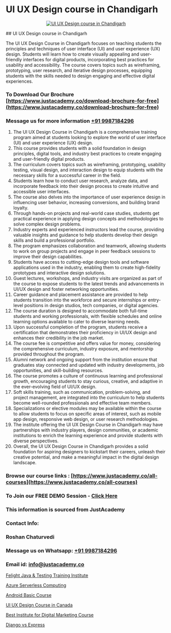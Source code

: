 # UI UX Design course in Chandigarh

<p align="center">
  <a href="https://justacademy.co/all-courses">
    <img src="https://i.ibb.co/P5KtSQ2/ui-ux.png" alt="UI UX Design course in Chandigarh">
  </a>
</p>
## UI UX Design course in Chandigarh

The UI UX Design Course in Chandigarh focuses on teaching students the principles and techniques of user interface (UI) and user experience (UX) design. Students will learn how to create visually appealing and user-friendly interfaces for digital products, incorporating best practices for usability and accessibility. The course covers topics such as wireframing, prototyping, user research, and iterative design processes, equipping students with the skills needed to design engaging and effective digital experiences.
### To Download Our Brochure [https://www.justacademy.co/download-brochure-for-free](https://www.justacademy.co/download-brochure-for-free)
### Message us for more information [+91 9987184296](https://api.whatsapp.com/send?phone=919987184296)
1) The UI UX Design Course in Chandigarh is a comprehensive training program aimed at students looking to explore the world of user interface (UI) and user experience (UX) design.
2) This course provides students with a solid foundation in design principles, digital tools, and industry best practices to create engaging and user-friendly digital products.
3) The curriculum covers topics such as wireframing, prototyping, usability testing, visual design, and interaction design to equip students with the necessary skills for a successful career in the field.
4) Students learn how to conduct user research, analyze data, and incorporate feedback into their design process to create intuitive and accessible user interfaces.
5) The course also delves into the importance of user experience design in influencing user behavior, increasing conversions, and building brand loyalty.
6) Through hands-on projects and real-world case studies, students get practical experience in applying design concepts and methodologies to solve complex design problems.
7) Industry experts and experienced instructors lead the course, providing valuable insights and guidance to help students develop their design skills and build a professional portfolio.
8) The program emphasizes collaboration and teamwork, allowing students to work on group projects and engage in peer feedback sessions to improve their design capabilities.
9) Students have access to cutting-edge design tools and software applications used in the industry, enabling them to create high-fidelity prototypes and interactive design solutions.
10) Guest lectures, workshops, and industry visits are organized as part of the course to expose students to the latest trends and advancements in UI/UX design and foster networking opportunities.
11) Career guidance and placement assistance are provided to help students transition into the workforce and secure internships or entry-level positions in design studios, tech companies, or digital agencies.
12) The course duration is designed to accommodate both full-time students and working professionals, with flexible schedules and online learning options available to cater to diverse learning needs.
13) Upon successful completion of the program, students receive a certification that demonstrates their proficiency in UI/UX design and enhances their credibility in the job market.
14) The course fee is competitive and offers value for money, considering the comprehensive curriculum, industry exposure, and mentorship provided throughout the program.
15) Alumni network and ongoing support from the institution ensure that graduates stay connected and updated with industry developments, job opportunities, and skill-building resources.
16) The course promotes a culture of continuous learning and professional growth, encouraging students to stay curious, creative, and adaptive in the ever-evolving field of UI/UX design.
17) Soft skills training, such as communication, problem-solving, and project management, are integrated into the curriculum to help students become well-rounded professionals and effective team members.
18) Specializations or elective modules may be available within the course to allow students to focus on specific areas of interest, such as mobile app design, responsive web design, or user research methodologies.
19) The institute offering the UI UX Design Course in Chandigarh may have partnerships with industry players, design communities, or academic institutions to enrich the learning experience and provide students with diverse perspectives.
20) Overall, the UI UX Design Course in Chandigarh provides a solid foundation for aspiring designers to kickstart their careers, unleash their creative potential, and make a meaningful impact in the digital design landscape.

### Browse our course links : [https://www.justacademy.co/all-courses](https://www.justacademy.co/all-courses) 
### To Join our FREE DEMO Session - [Click Here](https://www.justacademy.co/register-for-course-demo)


### This information is sourced from JustAcademy
### Contact Info:
### Roshan Chaturvedi
### Message us on Whatsapp: [+91 9987184296](https://api.whatsapp.com/send?phone=919987184296)
### Email id: [info@justacademy.co](mailto:info@justacademy.co)
                
[Felight Java & Testing Training Institute](https://www.linkedin.com/pulse/felight-java-testing-training-institute-justacademy-boston-mpq3e?trackingId=D4%2Fb7xsXrIxohNzs%2Bp5XhQ%3D%3D&lipi=urn%3Ali%3Apage%3Ad_flagship3_company_admin%3ByHVlcoLQTcuBfUU9SYITnA%3D%3D)

[Azure Serverless Computing](https://www.linkedin.com/pulse/azure-serverless-computing-justacademy-bay-area-nnojc?trackingId=5A3M0M9j%2BTgwRBtonstz7g%3D%3D&lipi=urn%3Ali%3Apage%3Ad_flagship3_company_admin%3BrsnEP2CeSl%2BKYnaEx50m1g%3D%3D)

[Android Basic Course](https://medium.com/@akanshapatil/android-basic-course-23a3610ffd77)

[UI UX Design Course in Canada](https://medium.com/@justacademytraining/ui-ux-design-course-in-canada-239ebcce9b39)

[Best Institute for Digital Marketing Course](https://justacademyin.github.io/justacademy/best-institute-for-digital-marketing-course)

[Django vs Express](https://justacademyin.github.io/justacademy/django-vs-express)


